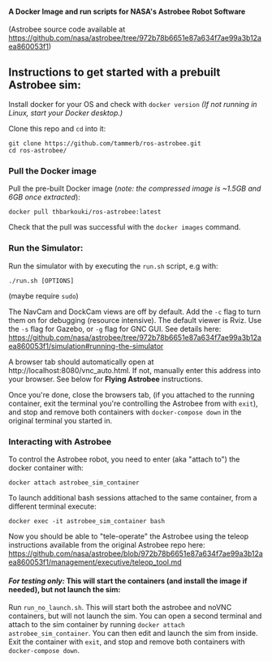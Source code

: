 #### A Docker Image and run scripts for NASA's Astrobee Robot Software
(Astrobee source code available at https://github.com/nasa/astrobee/tree/972b78b6651e87a634f7ae99a3b12aea860053f1)

## Instructions to get started with a prebuilt Astrobee sim:
 
Install docker for your OS and check with `docker version`
*(If not running in Linux, start your Docker desktop.)*

Clone this repo and `cd` into it:
```
git clone https://github.com/tammerb/ros-astrobee.git
cd ros-astrobee/
```

### Pull the Docker image
Pull the pre-built Docker image (*note: the compressed image is ~1.5GB and 6GB once extracted*):
```
docker pull thbarkouki/ros-astrobee:latest
```

Check that the pull was successful with the `docker images` command.

### Run the Simulator:
Run the simulator with by executing the `run.sh` script, e.g with:
```
./run.sh [OPTIONS]
```
(maybe require `sudo`)

The NavCam and DockCam views are off by default. Add the `-c` flag to turn them on for debugging (resource intensive).
The default viewer is Rviz. Use the `-s` flag for Gazebo, or `-g` flag for GNC GUI.
See details here:
https://github.com/nasa/astrobee/tree/972b78b6651e87a634f7ae99a3b12aea860053f1/simulation#running-the-simulator

A browser tab should automatically open at http://localhost:8080/vnc_auto.html. If not, manually enter this address into your browser.
See below for **Flying Astrobee** instructions.

Once you're done, close the browsers tab, (if you attached to the running container, exit the terminal you're controlling the Astrobee from with `exit`), and stop and remove both containers with `docker-compose down` in the original terminal you started in.

### Interacting with Astrobee
To control the Astrobee robot, you need to enter (aka "attach to") the docker container with:
```
docker attach astrobee_sim_container
```
To launch additional bash sessions attached to the same container, from a different terminal execute:
```
docker exec -it astrobee_sim_container bash
```
Now you should be able to "tele-operate" the Astrobee using the teleop instructions available from the original Astrobee repo here:
https://github.com/nasa/astrobee/blob/972b78b6651e87a634f7ae99a3b12aea860053f1/management/executive/teleop_tool.md

#### *For testing only:* This will start the containers (and install the image if needed), but not launch the sim:
Run `run_no_launch.sh`. This will start both the astrobee and noVNC containers, but will not launch the sim. You can open a second terminal and attach to the sim container by running `docker attach astrobee_sim_container`. You can then edit and launch the sim from inside. Exit the container with `exit`, and stop and remove both containers with `docker-compose down`.
